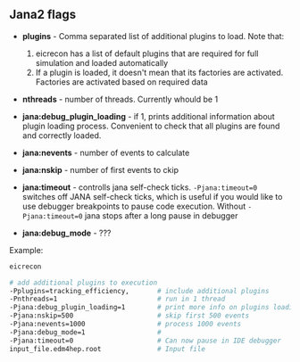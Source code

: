## Jana2 flags


- **plugins** - Comma separated list of additional plugins to load.
  Note that:
  1. eicrecon has a list of default plugins that are required for full simulation and loaded automatically
  2. If a plugin is loaded, it doesn't mean that its factories are activated. Factories are activated based on required data

- **nthreads** - number of threads. Currently whould be 1
- **jana:debug_plugin_loading** - if 1, prints additional information about plugin loading process. Convenient to check that all plugins are found and correctly loaded.
- **jana:nevents** - number of events to calculate
- **jana:nskip** - number of first events to ckip
- **jana:timeout** - controlls jana self-check ticks. ```-Pjana:timeout=0``` switches off
  JANA self-check ticks, which is useful if you would like to use debugger breakpoints to
  pause code execution. Without ```-Pjana:timeout=0``` jana stops after a long pause in debugger
- **jana:debug_mode** - ???



Example:

```bash
eicrecon

# add additional plugins to execution
-Pplugins=tracking_efficiency,       # include additional plugins
-Pnthreads=1                         # run in 1 thread
-Pjana:debug_plugin_loading=1        # print more info on plugins loading
-Pjana:nskip=500                     # skip first 500 events
-Pjana:nevents=1000                  # process 1000 events
-Pjana:debug_mode=1                  #
-Pjana:timeout=0                     # Can now pause in IDE debugger
input_file.edm4hep.root              # Input file
```
